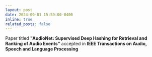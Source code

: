 ```yaml
---
layout: post
date: 2024-09-01 15:59:00-0400
inline: true
related_posts: false
---
```


Paper titled **"AudioNet: Supervised Deep Hashing for Retrieval and Ranking of Audio Events"** accepted in **IEEE Transactions on Audio, Speech and Language Processing**


